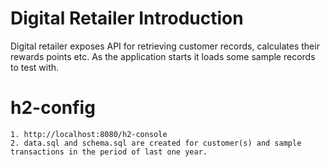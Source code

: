 # Digital Retailer Introduction
Digital retailer exposes API for retrieving customer records, calculates their rewards points etc.
As the application starts it loads some sample records to test with.

# h2-config
    1. http://localhost:8080/h2-console
    2. data.sql and schema.sql are created for customer(s) and sample transactions in the period of last one year.
